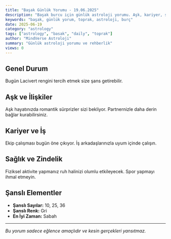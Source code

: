 ```yaml
---
title: "Başak Günlük Yorumu - 19.06.2025"
description: "Başak burcu için günlük astroloji yorumu. Aşk, kariyer, sağlık ve genel rehberlik."
keywords: "başak, günlük yorum, toprak, astroloji, burç"
date: 2025-06-19
category: "astrology"
tags: ["astrology", "basak", "daily", "toprak"]
author: "MindVerse Astroloji"
summary: "Günlük astroloji yorumu ve rehberlik"
views: 0
---
```


## Genel Durum

Bugün Lacivert rengini tercih etmek size şans getirebilir.

## Aşk ve İlişkiler

Aşk hayatınızda romantik sürprizler sizi bekliyor. Partnernizle daha derin bağlar kurabilirsiniz.

## Kariyer ve İş

Ekip çalışması bugün öne çıkıyor. İş arkadaşlarınızla uyum içinde çalışın.

## Sağlık ve Zindelik

Fiziksel aktivite yapmanız ruh halinizi olumlu etkileyecek. Spor yapmayı ihmal etmeyin.

## Şanslı Elementler

- **Şanslı Sayılar:** 10, 25, 36
- **Şanslı Renk:** Gri
- **En İyi Zaman:** Sabah

---

*Bu yorum sadece eğlence amaçlıdır ve kesin gerçekleri yansıtmaz.*
